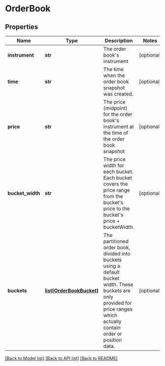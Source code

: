 # OrderBook

## Properties
Name | Type | Description | Notes
------------ | ------------- | ------------- | -------------
**instrument** | **str** | The order book&#39;s instrument | [optional] 
**time** | **str** | The time when the order book snapshot was created. | [optional] 
**price** | **str** | The price (midpoint) for the order book&#39;s instrument at the time of the order book snapshot | [optional] 
**bucket_width** | **str** | The price width for each bucket. Each bucket covers the price range from the bucket&#39;s price to the bucket&#39;s price + bucketWidth. | [optional] 
**buckets** | [**list[OrderBookBucket]**](OrderBookBucket.md) | The partitioned order book, divided into buckets using a default bucket width. These buckets are only provided for price ranges which actually contain order or position data. | [optional] 

[[Back to Model list]](../README.md#documentation-for-models) [[Back to API list]](../README.md#documentation-for-api-endpoints) [[Back to README]](../README.md)


